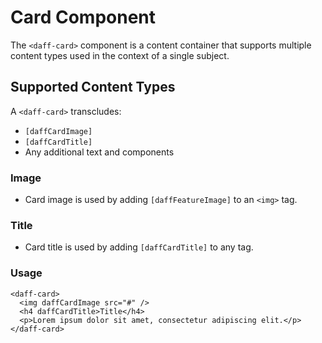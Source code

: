 # Card Component
The `<daff-card>` component is a content container that supports multiple content types used in the context of a single subject.

## Supported Content Types
A `<daff-card>` transcludes:
* `[daffCardImage]`
* `[daffCardTitle]`
* Any additional text and components

### Image
* Card image is used by adding `[daffFeatureImage]` to an `<img>` tag.

### Title
* Card title is used by adding `[daffCardTitle]` to any tag.

### Usage
```
<daff-card>
  <img daffCardImage src="#" />
  <h4 daffCardTitle>Title</h4>
  <p>Lorem ipsum dolor sit amet, consectetur adipiscing elit.</p>
</daff-card>
```